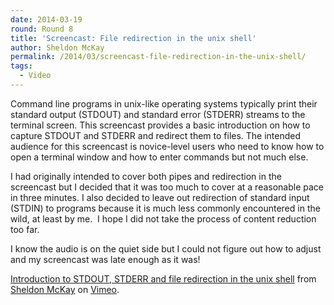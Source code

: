 ```yaml
---
date: 2014-03-19
round: Round 8
title: 'Screencast: File redirection in the unix shell'
author: Sheldon McKay
permalink: /2014/03/screencast-file-redirection-in-the-unix-shell/
tags:
  - Video
---
```

Command line programs in unix-like operating systems typically print their standard output (STDOUT) and standard error (STDERR) streams to the terminal screen. This screencast provides a basic introduction on how to capture STDOUT and STDERR and redirect them to files. The intended audience for this screencast is novice-level users who need to know how to open a terminal window and how to enter commands but not much else.

I had originally intended to cover both pipes and redirection in the screencast but I decided that it was too much to cover at a reasonable pace in three minutes. I also decided to leave out redirection of standard input (STDIN) to programs because it is much less commonly encountered in the wild, at least by me.  I hope I did not take the process of content reduction too far.

I know the audio is on the quiet side but I could not figure out how to adjust and my screencast was late enough as it was!



[Introduction to STDOUT, STDERR and file redirection in the unix shell][1] from [Sheldon McKay][2] on [Vimeo][3].

 [1]: http://vimeo.com/89500734
 [2]: http://vimeo.com/user26073031
 [3]: https://vimeo.com
